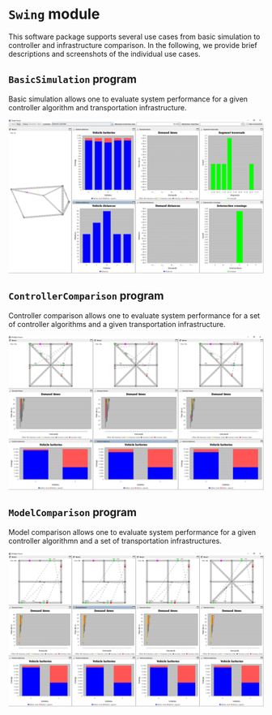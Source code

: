 # `Swing` module

This software package supports several use cases from basic simulation to controller and infrastructure comparison.
In the following, we provide brief descriptions and screenshots of the individual use cases.

## `BasicSimulation` program

Basic simulation allows one to evaluate system performance for a given controller algorithm and transportation infrastructure.

![Basic](./doc/basic-simulation.png)

## `ControllerComparison` program

Controller comparison allows one to evaluate system performance for a set of controller algorithms and a given transportation infrastructure.

![Controller comparison](./doc/controller-comparison.png)

## `ModelComparison` program

Model comparison allows one to evaluate system performance for a given controller algorithmn and a set of transportation infrastructures.

![Model comparison](./doc/model-comparison.png)